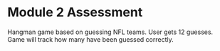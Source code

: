 # Module 2 Assessment
Hangman game based on guessing NFL teams.  User gets 12 guesses.  Game will track how many have been guessed correctly.